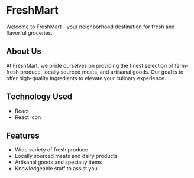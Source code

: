 # FreshMart

Welcome to FreshMart - your neighborhood destination for fresh and flavorful groceries.

## About Us
At FreshMart, we pride ourselves on providing the finest selection of farm-fresh produce, locally sourced meats, and artisanal goods. Our goal is to offer high-quality ingredients to elevate your culinary experience.

## Technology Used
- React
- React Icon

## Features
- Wide variety of fresh produce
- Locally sourced meats and dairy products
- Artisanal goods and specialty items
- Knowledgeable staff to assist you